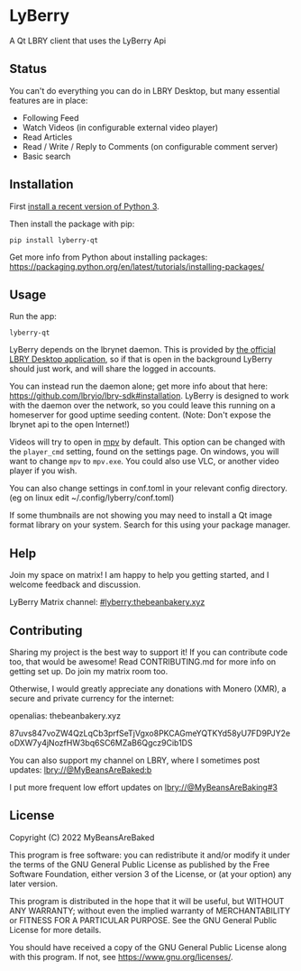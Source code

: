 # LyBerry

A Qt LBRY client that uses the LyBerry Api

## Status

You can't do everything you can do in LBRY Desktop, but many essential features are in place:

- Following Feed
- Watch Videos (in configurable external video player)
- Read Articles
- Read / Write / Reply to Comments (on configurable comment server)
- Basic search

## Installation

First [install a recent version of Python 3](https://www.python.org/downloads/).

Then install the package with pip:

```
pip install lyberry-qt
```

Get more info from Python about installing packages:
<https://packaging.python.org/en/latest/tutorials/installing-packages/>

## Usage

Run the app:

```
lyberry-qt
```

LyBerry depends on the lbrynet daemon. This is provided by [the official LBRY Desktop application](https://lbry.com/get), so if that is open in the background LyBerry should just work, and will share the logged in accounts.

You can instead run the daemon alone; get more info about that here: <https://github.com/lbryio/lbry-sdk#installation>. LyBerry is designed to work with the daemon over the network, so you could leave this running on a homeserver for good uptime seeding content. (Note: Don't expose the lbrynet api to the open Internet!)

Videos will try to open in [mpv](https://mpv.io) by default. This option can be changed with the `player_cmd` setting, found on the settings page. On windows, you will want to change `mpv` to `mpv.exe`. You could also use VLC, or another video player if you wish.

You can also change settings in conf.toml in your relevant config directory. (eg on linux edit ~/.config/lyberry/conf.toml)

If some thumbnails are not showing you may need to install a Qt image format library on your system. Search for this using your package manager.

## Help

Join my space on matrix! I am happy to help you getting started, and I welcome feedback and discussion.

LyBerry Matrix channel: [#lyberry:thebeanbakery.xyz](https://matrix.to/#/#lyberry:thebeanbakery.xyz)

## Contributing

Sharing my project is the best way to support it! If you can contribute code too, that would be awesome!
Read CONTRIBUTING.md for more info on getting set up. Do join my matrix room too.

Otherwise, I would greatly appreciate any donations with Monero (XMR), a secure and private currency for the internet:

openalias: thebeanbakery.xyz

87uvs847voZW4QzLqCb3prfSeTjVgxo8PKCAGmeYQTKYd58yU7FD9PJY2eoDXW7y4jNozfHW3bq6SC6MZaB6Qgcz9Cib1DS

You can also support my channel on LBRY, where I sometimes post updates: <lbry://@MyBeansAreBaked:b>

I put more frequent low effort updates on <lbry://@MyBeansAreBaking#3>

## License

Copyright (C) 2022 MyBeansAreBaked

This program is free software: you can redistribute it and/or modify
it under the terms of the GNU General Public License as published by
the Free Software Foundation, either version 3 of the License, or
(at your option) any later version.

This program is distributed in the hope that it will be useful,
but WITHOUT ANY WARRANTY; without even the implied warranty of
MERCHANTABILITY or FITNESS FOR A PARTICULAR PURPOSE.  See the
GNU General Public License for more details.

You should have received a copy of the GNU General Public License
along with this program.  If not, see <https://www.gnu.org/licenses/>.
